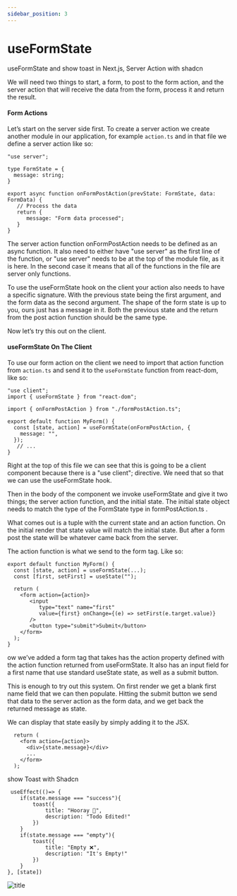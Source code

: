 ```yaml
---
sidebar_position: 3
---
```


# useFormState

useFormState and show toast in Next.js, Server Action with shadcn <br />

We will need two things to start, a form, to post to the form action, and the server action that will receive the data from the form, process it and return the result.

#### Form Actions
Let’s start on the server side first. To create a server action we create another module in our application, for example `action.ts`  and in that file we define a server action like so:

```tsx
"use server";

type FormState = {
  message: string;
}

export async function onFormPostAction(prevState: FormState, data: FormData) {
   // Process the data
   return {
      message: "Form data processed";
   }
}
```
The server action function onFormPostAction needs to be defined as an async function. It also need to either have "use server" as the first line of the function, or "use server" needs to be at the top of the module file, as it is here. In the second case it means that all of the functions in the file are server only functions.

To use the useFormState hook on the client your action also needs to have a specific signature. With the previous state being the first argument, and the form data as the second argument. The shape of the form state is up to you, ours just has a message in it. Both the previous state and the return from the post action function should be the same type.

Now let’s try this out on the client.

#### useFormState On The Client
To use our form action on the client we need to import that action function from `action.ts` and send it to the `useFormState` function from react-dom, like so:

```tsx
"use client";
import { useFormState } from "react-dom";

import { onFormPostAction } from "./formPostAction.ts";

export default function MyForm() {
  const [state, action] = useFormState(onFormPostAction, {
    message: "",
  });
   // ...
}
```
Right at the top of this file we can see that this is going to be a client component because there is a "use client"; directive. We need that so that we can use the useFormState hook.

Then in the body of the component we invoke useFormState and give it two things; the server action function, and the initial state. The initial state object needs to match the type of the FormState type in formPostAction.ts .

What comes out is a tuple with the current state and an action function. On the initial render that state value will match the initial state. But after a form post the state will be whatever came back from the server.

The action function is what we send to the form tag. Like so:

```tsx
export default function MyForm() {
  const [state, action] = useFormState(...);
  const [first, setFirst] = useState("");
   
  return (
    <form action={action}>
       <input
          type="text" name="first"
          value={first} onChange={(e) => setFirst(e.target.value)}
       />
       <button type="submit">Submit</button>
    </form>
  );
}
```
ow we’ve added a form tag that takes has the action property defined with the action function returned from useFormState. It also has an input field for a first name that use standard useState state, as well as a submit button.

This is enough to try out this system. On first render we get a blank first name field that we can then populate. Hitting the submit button we send that data to the server action as the form data, and we get back the returned message as state.

We can display that state easily by simply adding it to the JSX.

```tsx
  return (
    <form action={action}>
      <div>{state.message}</div>
      ...
    </form>
  );

```

show Toast with Shadcn

     useEffect(()=> {
        if(state.message === "success"){
            toast({
                title: "Hooray 🍕",
                description: "Todo Edited!"
            })
        }
        if(state.message === "empty"){
            toast({
                title: "Empty ❌",
                description: "It's Empty!"
            })
        }
    }, [state])
    


![title](https://s30.picofile.com/file/8474843800/ererer.JPG)


